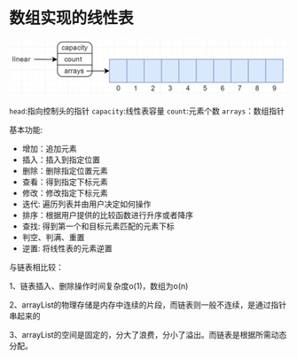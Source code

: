 # 数组实现的线性表
![](./pic/20180215232429.png)

`head`:指向控制头的指针 `capacity`:线性表容量 `count`:元素个数 `arrays`：数组指针

基本功能:

*   增加：追加元素
*   插入：插入到指定位置
*   删除：删除指定位置元素
*   查看：得到指定下标元素
*   修改：修改指定下标元素
*   迭代: 遍历列表并由用户决定如何操作
*   排序：根据用户提供的比较函数进行升序或者降序
*   查找: 得到第一个和目标元素匹配的元素下标
*   判空、判满、重置
*   逆置: 将线性表的元素逆置

与链表相比较：

1、链表插入、删除操作时间复杂度o(1)，数组为o(n)

2、arrayList的物理存储是内存中连续的片段，而链表则一般不连续，是通过指针串起来的

3、arrayList的空间是固定的，分大了浪费，分小了溢出。而链表是根据所需动态分配。
